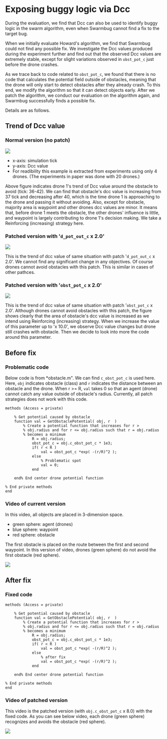 # Exposing buggy logic via Dcc
During the evaluation, we find that Dcc can also be used to identify buggy logic in the swarm algorithm, even when Swarmbug cannot find a fix to the target bug.

When we initially evaluate Howard's algorithm, we find that Swarmbug could not find any possible fix. 
We investigate the Dcc values produced during the experiment further and find out that the observed Dcc values are extremely stable, except for slight variations observed in ```obst_pot_c``` just before the drone crashes.

As we trace back to code related to ```obst_pot_c```, we found that there is no code that calculates the potential field outside of obstacles, meaning that the drone will only start to detect obstacles after they already crash.
To this end, we modify the algorithm so that it can detect objects early.
After we patch the algorithm, we conduct our evaluation on the algorithm again, and Swarmbug successfully finds a possible fix.

Details are as follows.


## Trend of Dcc value

### Normal version (no patch)
![](https://github.com/swarmbug/swarmbug/blob/main/Exposing_buggy_logic_via_Dcc/data/Dcc%20trend%20of%20patched%20version%20normal.png)
* x-axis: simulation tick
* y-axis: Dcc value
* For readibility this example is extracted from experiments using only 4 drones. (The experiments in paper was done with 20 drones.)

Above figure indicates drone 1's trend of Dcc value around the obstacle to avoid (tick: 36-42).
We can find that obstacle's dcc value is increasing from 37 tick and decreasing after 40, which is the time drone 1 is approaching to the drone and passing it without avoiding.
Also, except for obstacle, majority area is waypoint and other drones dcc values are minor.
It means that, before drone 1 meets the obstacle, the other drones' influence is little, and  waypoint is largely contributing to drone 1's decision making.
We take a Reinforcing (increasing) strategy here.

### Patched version with '```d_pot_out_c``` x 2.0'
![](https://github.com/swarmbug/swarmbug/blob/main/Exposing_buggy_logic_via_Dcc/data/Dcc%20trend%20of%20patched%20version%20d_pot_out_c%20x%202.0.png)

This is the trend of dcc value of same situation with patch '```d_pot_out_c``` x 2.0'.
We cannot find any significant change in any objectives.
Of course drones cannot avoid obstacles with this patch.
This is similar in cases of other pathces.



### Patched version with '```obst_pot_c``` x 2.0'
![](https://github.com/swarmbug/swarmbug/blob/main/Exposing_buggy_logic_via_Dcc/data/Dcc%20trend%20of%20patched%20version%20obst_pot_c%20x%202.0.png)

This is the trend of dcc value of same situation with patch '```obst_pot_c``` x 2.0'.
Although drones cannot avoid obstacles with this patch, the figure shows clearly that the area of obstacle's dcc value is increased as we intend using Reinforcing (increasing) strategy.
When we increase the value of this parameter up to 'x 10.0', we observe Dcc value changes but drone still crashes with obstacle.
Then we decide to look into more the code around this parameter.

## Before fix
### Problematic code
Below code is from *obstacle.m". We can find ```c_obst_pot_c``` is used here.
Here, ```obj``` indicates obstacle (class) and ```r``` indicates the distance between an obstacle and the drone. When r >= R, ```val``` takes 0 so that an agent (drone) cannot catch any value outside of obstacle's radius.
Currently, all patch strategies does not work with this code.

```matlab=
methods (Access = private)

    % Get potential caused by obstacle
    function val = GetObstaclePotential( obj, r  ) 
        % Create a potential function that increases for r >
        % obj.radius and for r <= obj.radius such that r = obj.radius
        % becomes a minimum
            R = obj.radius;
            obst_pot_c = obj.c_obst_pot_c * 1e3;
            if( r < R )
                val = obst_pot_c *exp( -(r/R)^2 );
            else
                % Problematic spot
                val = 0;
            end

    end% End center drone potential function

% End private methods
end

```

### Video of current version
In this video, all objects are placed in 3-dimension space.
- green sphere: agent (drones)
- blue sphere: waypoint
- red sphere: obstacle

The first obstacle is placed on the route between the first and second waypoint. 
In this version of video, drones (green sphere) do not avoid the first obstacle (red sphere).

![](https://github.com/swarmbug/swarmbug/blob/main/Exposing_buggy_logic_via_Dcc/videos/no_fix.gif)


## After fix
### Fixed code
```matlab=
methods (Access = private)

    % Get potential caused by obstacle
    function val = GetObstaclePotential( obj, r  ) 
        % Create a potential function that increases for r >
        % obj.radius and for r <= obj.radius such that r = obj.radius
        % becomes a minimum
            R = obj.radius;
            obst_pot_c = obj.c_obst_pot_c * 1e3;
            if( r < R )
                val = obst_pot_c *exp( -(r/R)^2 );
            else
                % after fix
                val = obst_pot_c *exp( -(r/R)^2 );
            end

    end% End center drone potential function

% End private methods
end

```
### Video of patched version
This video is the patched version (with ```obj.c_obst_pot_c``` x 8.0) with the fixed code.
As you can see below video, each drone (green sphere) recognizes and avoids the obstacle (red sphere).

![](https://github.com/swarmbug/swarmbug/blob/main/Exposing_buggy_logic_via_Dcc/videos/fix.gif)

